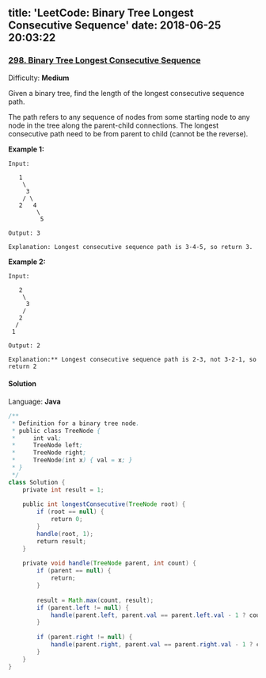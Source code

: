 title: 'LeetCode: Binary Tree Longest Consecutive Sequence'
date: 2018-06-25 20:03:22
---

### [298\. Binary Tree Longest Consecutive Sequence](https://leetcode.com/problems/binary-tree-longest-consecutive-sequence/description/)

Difficulty: **Medium**



Given a binary tree, find the length of the longest consecutive sequence path.

The path refers to any sequence of nodes from some starting node to any node in the tree along the parent-child connections. The longest consecutive path need to be from parent to child (cannot be the reverse).

**Example 1:**

```
Input:

   1
    \
     3
    / \
   2   4
        \
         5

Output: 3

Explanation: Longest consecutive sequence path is 3-4-5, so return 3.
```

**Example 2:**

```
Input:

   2
    \
     3
    / 
   2    
  / 
 1

Output: 2 

Explanation:** Longest consecutive sequence path is 2-3, not 3-2-1, so return 2
```


#### Solution

Language: **Java**

```java
/**
 * Definition for a binary tree node.
 * public class TreeNode {
 *     int val;
 *     TreeNode left;
 *     TreeNode right;
 *     TreeNode(int x) { val = x; }
 * }
 */
class Solution {
    private int result = 1;
​
    public int longestConsecutive(TreeNode root) {
        if (root == null) {
            return 0;
        }
        handle(root, 1);
        return result;
    }
​
    private void handle(TreeNode parent, int count) {
        if (parent == null) {
            return;
        }
​
        result = Math.max(count, result);
        if (parent.left != null) {
            handle(parent.left, parent.val == parent.left.val - 1 ? count + 1 : 1);
        }
​
        if (parent.right != null) {
            handle(parent.right, parent.val == parent.right.val - 1 ? count + 1 : 1);
        }
    }
}
```